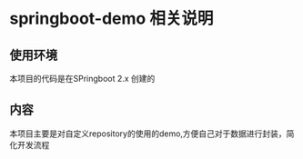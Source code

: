 # springboot-demo 相关说明

## 使用环境

本项目的代码是在SPringboot 2.x 创建的

## 内容

本项目主要是对自定义repository的使用的demo,方便自己对于数据进行封装，简化开发流程

